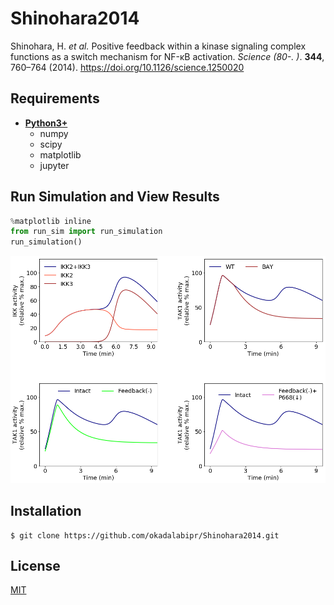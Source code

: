 # Shinohara2014
Shinohara, H. *et al.* Positive feedback within a kinase signaling complex functions as a switch mechanism for NF-κB activation. *Science (80-. )*. **344**, 760–764 (2014). https://doi.org/10.1126/science.1250020

## Requirements
- **[Python3+](https://www.python.org)**
    - numpy
    - scipy
    - matplotlib
    - jupyter

## Run Simulation and View Results
```python
%matplotlib inline
from run_sim import run_simulation
run_simulation()
```
![TAK1IKKactivity](TAK1IKKactivity.png)

## Installation
    $ git clone https://github.com/okadalabipr/Shinohara2014.git

## License
[MIT](/LICENSE)